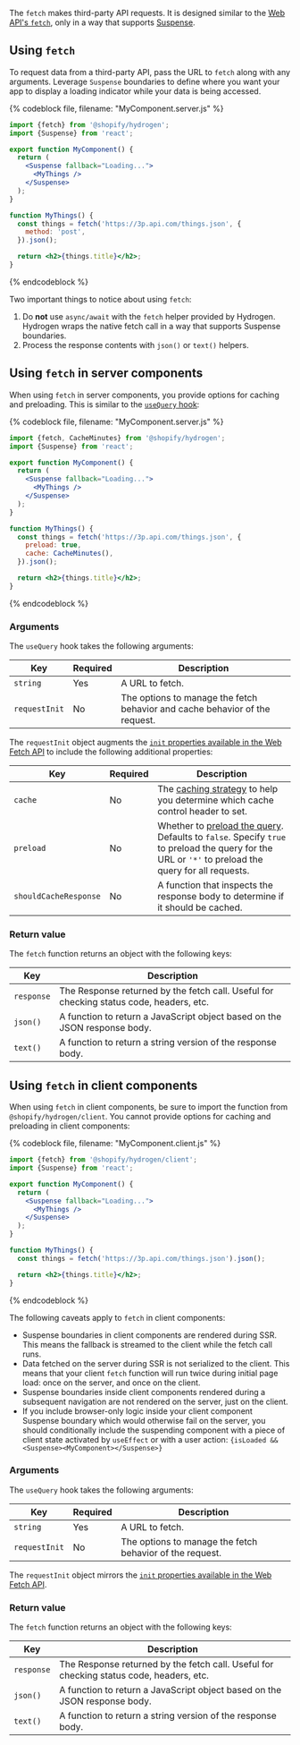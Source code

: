 The `fetch` makes third-party API requests. It is designed similar to the [Web API's `fetch`](https://developer.mozilla.org/en-US/docs/Web/API/fetch), only in a way that supports [Suspense](https://reactjs.org/docs/concurrent-mode-suspense.html).

## Using `fetch`

To request data from a third-party API, pass the URL to `fetch` along with any arguments. Leverage `Suspense` boundaries to define where you want your app to display a loading indicator while your data is being accessed.

{% codeblock file, filename: "MyComponent.server.js" %}

```jsx
import {fetch} from '@shopify/hydrogen';
import {Suspense} from 'react';

export function MyComponent() {
  return (
    <Suspense fallback="Loading...">
      <MyThings />
    </Suspense>
  );
}

function MyThings() {
  const things = fetch('https://3p.api.com/things.json', {
    method: 'post',
  }).json();

  return <h2>{things.title}</h2>;
}
```

{% endcodeblock %}

Two important things to notice about using `fetch`:

1. Do **not** use `async/await` with the `fetch` helper provided by Hydrogen. Hydrogen wraps the native fetch call in a way that supports Suspense boundaries.
2. Process the response contents with `json()` or `text()` helpers.

## Using `fetch` in server components

When using `fetch` in server components, you provide options for caching and preloading. This is similar to the [`useQuery` hook](/api/hydrogen/hooks/global/useQuery):

{% codeblock file, filename: "MyComponent.server.js" %}

```jsx
import {fetch, CacheMinutes} from '@shopify/hydrogen';
import {Suspense} from 'react';

export function MyComponent() {
  return (
    <Suspense fallback="Loading...">
      <MyThings />
    </Suspense>
  );
}

function MyThings() {
  const things = fetch('https://3p.api.com/things.json', {
    preload: true,
    cache: CacheMinutes(),
  }).json();

  return <h2>{things.title}</h2>;
}
```

{% endcodeblock %}

### Arguments

The `useQuery` hook takes the following arguments:

| Key           | Required | Description                                                                 |
| ------------- | -------- | --------------------------------------------------------------------------- |
| `string`      | Yes      | A URL to fetch.                                                             |
| `requestInit` | No       | The options to manage the fetch behavior and cache behavior of the request. |

The `requestInit` object augments the [`init` properties available in the Web Fetch API](https://developer.mozilla.org/en-US/docs/Web/API/Request/Request) to include the following additional properties:

| Key                   | Required | Description                                                                                                                                                                                                    |
| --------------------- | -------- | -------------------------------------------------------------------------------------------------------------------------------------------------------------------------------------------------------------- |
| `cache`               | No       | The [caching strategy](/custom-storefronts/hydrogen/framework/cache#caching-strategies) to help you determine which cache control header to set.                                                               |
| `preload`             | No       | Whether to [preload the query](/custom-storefronts/hydrogen/framework/preloaded-queries). Defaults to `false`. Specify `true` to preload the query for the URL or `'*'` to preload the query for all requests. |
| `shouldCacheResponse` | No       | A function that inspects the response body to determine if it should be cached.                                                                                                                                |

### Return value

The `fetch` function returns an object with the following keys:

| Key        | Description                                                                             |
| ---------- | --------------------------------------------------------------------------------------- |
| `response` | The Response returned by the fetch call. Useful for checking status code, headers, etc. |
| `json()`   | A function to return a JavaScript object based on the JSON response body.               |
| `text()`   | A function to return a string version of the response body.                             |

## Using `fetch` in client components

When using `fetch` in client components, be sure to import the function from `@shopify/hydrogen/client`. You cannot provide options for caching and preloading in client components:

{% codeblock file, filename: "MyComponent.client.js" %}

```jsx
import {fetch} from '@shopify/hydrogen/client';
import {Suspense} from 'react';

export function MyComponent() {
  return (
    <Suspense fallback="Loading...">
      <MyThings />
    </Suspense>
  );
}

function MyThings() {
  const things = fetch('https://3p.api.com/things.json').json();

  return <h2>{things.title}</h2>;
}
```

{% endcodeblock %}

The following caveats apply to `fetch` in client components:

- Suspense boundaries in client components are rendered during SSR. This means the fallback is streamed to the client while the fetch call runs.
- Data fetched on the server during SSR is not serialized to the client. This means that your client `fetch` function will run twice during initial page load: once on the server, and once on the client.
- Suspense boundaries inside client components rendered during a subsequent navigation are not rendered on the server, just on the client.
- If you include browser-only logic inside your client component Suspense boundary which would otherwise fail on the server, you should conditionally include the suspending component with a piece of client state activated by `useEffect` or with a user action: `{isLoaded && <Suspense><MyComponent></Suspense>}`

### Arguments

The `useQuery` hook takes the following arguments:

| Key           | Required | Description                                              |
| ------------- | -------- | -------------------------------------------------------- |
| `string`      | Yes      | A URL to fetch.                                          |
| `requestInit` | No       | The options to manage the fetch behavior of the request. |

The `requestInit` object mirrors the [`init` properties available in the Web Fetch API](https://developer.mozilla.org/en-US/docs/Web/API/Request/Request).

### Return value

The `fetch` function returns an object with the following keys:

| Key        | Description                                                                             |
| ---------- | --------------------------------------------------------------------------------------- |
| `response` | The Response returned by the fetch call. Useful for checking status code, headers, etc. |
| `json()`   | A function to return a JavaScript object based on the JSON response body.               |
| `text()`   | A function to return a string version of the response body.                             |
